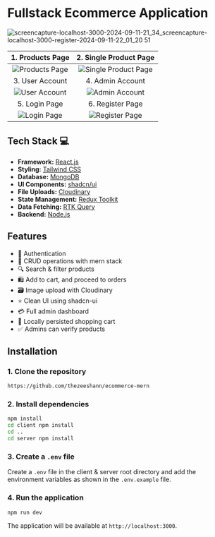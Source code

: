# Fullstack Ecommerce Application

![screencapture-localhost-3000-2024-09-11-21_34_![screencapture-localhost-3000-register-2024-09-11-22_01_20](https://github.com/user-attachments/assets/8f36afcd-e252-4ddd-a7ba-69abf35bf3e2)
51](https://github.com/user-attachments/assets/5375b5e1-4747-4d9d-8c4a-2208d4a498f8)

|1. Products Page |2. Single Product Page |
|:---:|:---:|
| ![Products Page](https://github.com/user-attachments/assets/5383dcca-e4b0-4fee-bade-effdf5face1f) | ![Single Product Page](https://github.com/user-attachments/assets/42037087-8d18-42eb-a4cf-ab4ef1001439)|
| 3. User Account | 4. Admin Account | 
| ![User Account](https://github.com/user-attachments/assets/83087893-10d5-4196-82bd-30b32a14700a) | ![Admin Account](https://github.com/user-attachments/assets/aca25e08-73a1-4153-a02d-e5bc40364a83)|
| 5. Login Page | 6. Register Page |
| ![Login Page](https://github.com/user-attachments/assets/9fefee49-e4ba-4cc4-941f-6048122c0034) | ![Register Page](https://github.com/user-attachments/assets/59c6b17c-6b8a-462b-b0fa-8c5049d64ade)|

## Tech Stack 💻
- **Framework:** [React.js](https://react.dev/)
- **Styling:** [Tailwind CSS](https://tailwindcss.com)
- **Database:** [MongoDB](https://www.prisma.io/)
- **UI Components:** [shadcn/ui](https://ui.shadcn.com)
- **File Uploads:** [Cloudinary](https://cloudinary.com)
- **State Management:** [Redux Toolkit](https://redux-toolkit.js.org/)
- **Data Fetching:** [RTK Query](https://redux-toolkit.js.org/rtk-query/overview)
- **Backend:** [Node.js](https://nodejs.org/en)

## Features

- 🔐 Authentication 
- 📑 CRUD operations with mern stack
- 🔍 Search & filter products
- 🛍️ Add to cart, and proceed to orders
- 🗃️ Image upload with Cloudinary
- ⭐ Clean UI using shadcn-ui
- 💳 Full admin dashboard
- 🛒 Locally persisted shopping cart
- ✅ Admins can verify products

## Installation

### 1. Clone the repository

```bash
https://github.com/thezeeshann/ecommerce-mern
```

### 2. Install dependencies

```bash
npm install
cd client npm install
cd ..
cd server npm install
```

### 3. Create a `.env` file

Create a `.env` file in the client & server root directory and add the environment variables as shown in the `.env.example` file.

### 4. Run the application

```bash
npm run dev
```

The application will be available at `http://localhost:3000`.

